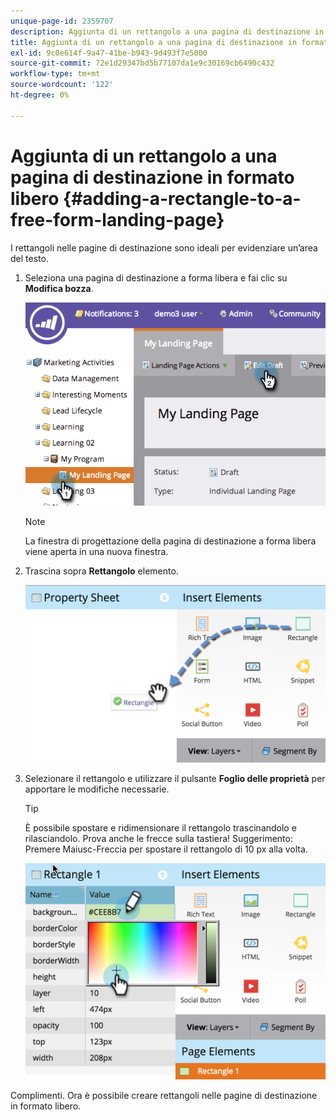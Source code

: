 ```yaml
---
unique-page-id: 2359707
description: Aggiunta di un rettangolo a una pagina di destinazione in formato libero - Marketo Docs - Documentazione del prodotto
title: Aggiunta di un rettangolo a una pagina di destinazione in formato libero
exl-id: 9c0e614f-9a47-41be-b943-9d493f7e5000
source-git-commit: 72e1d29347bd5b77107da1e9c30169cb6490c432
workflow-type: tm+mt
source-wordcount: '122'
ht-degree: 0%

---
```


# Aggiunta di un rettangolo a una pagina di destinazione in formato libero {#adding-a-rectangle-to-a-free-form-landing-page}

I rettangoli nelle pagine di destinazione sono ideali per evidenziare un’area del testo.

1. Seleziona una pagina di destinazione a forma libera e fai clic su **Modifica bozza**.

   ![](assets/image2014-9-16-14-3a50-3a51.png)

   >[!NOTE]
   >
   >La finestra di progettazione della pagina di destinazione a forma libera viene aperta in una nuova finestra.

1. Trascina sopra **Rettangolo** elemento.

   ![](assets/image2015-5-21-14-3a48-3a45.png)

1. Selezionare il rettangolo e utilizzare il pulsante **Foglio delle proprietà** per apportare le modifiche necessarie.

   >[!TIP]
   >
   >È possibile spostare e ridimensionare il rettangolo trascinandolo e rilasciandolo. Prova anche le frecce sulla tastiera! Suggerimento: Premere Maiusc-Freccia per spostare il rettangolo di 10 px alla volta.

   ![](assets/image2015-5-21-14-3a50-3a24.png)

Complimenti. Ora è possibile creare rettangoli nelle pagine di destinazione in formato libero.
